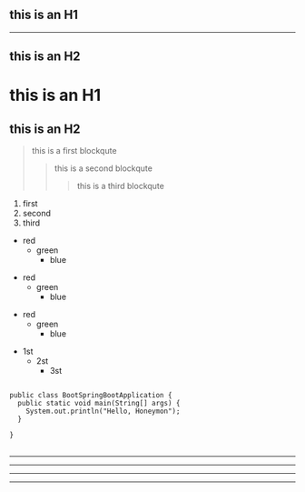 this is an H1
--------------
--------------
this is an H2
--------------
# this is an H1
## this is an H2
> this is a first blockqute
>   >this is a second blockqute
>   >   >this is a third blockqute

1. first
2. second
3. third

* red
    * green
        * blue

+ red
    + green
        + blue

- red
    - green
        - blue

* 1st
    - 2st
        * 3st

<pre>
<code>
public class BootSpringBootApplication {
  public static void main(String[] args) {
    System.out.println("Hello, Honeymon");
  }

}
</code>
</pre>

* * *
***
*****
- - -
